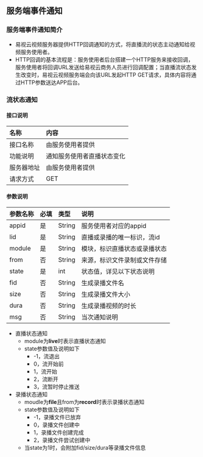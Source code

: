 ## 服务端事件通知
### 服务端事件通知简介
* 易视云视频服务器提供HTTP回调通知的方式，将直播流的状态主动通知给视频服务使用者。
* HTTP回调的基本流程是：服务使用者后台搭建一个HTTP服务来接收回调，服务使用者将回调URL发送给易视云商务人员进行回调配置；当直播流状态发生改变时，易视云视频服务端会向该URL发起HTTP GET请求，具体内容将通过HTTP参数送达APP后台。
### 流状态通知
#### 接口说明

| 名称        | 内容           | 
|:--|:--| 
| 接口名称     | 由服务使用者提供 | 
| 功能说明|   通知服务使用者直播状态变化    |
| 服务器地址| 由服务使用者提供 |
| 请求方式| GET |

#### 参数说明

| 参数名称        | 必填           | 类型 |说明 |
|:--|:--|:--|:--|
| appid      | 是 | String | 服务使用者对应的appid |
| lid      | 是 | String | 直播或录播的唯一标识，流id |
| module      | 是 | String | 模块，标识直播状态或录播状态 |
| from      | 否 | String | 来源，标识文件录制或文件存储 |
| state      | 是 | int | 状态值，详见以下状态说明 |
| fid      | 否 | String | 生成录播文件名 |
| size      | 否 | String | 生成录播文件大小 |
| dura      | 否 | String | 生成录播视频的时长 |
| msg      | 否 | String | 当次通知说明 |

* 直播状态通知
	* module为**live**时表示直播状态通知
	* state参数值及说明如下
		* -1，流退出
		* 0，流开始前
		* 1，流开始
		* 2，流断开
		* 3，流暂时停止推送
* 录播状态通知
	* moudle为**file**且from为**record**时表示录播状态通知
	* state参数值及说明如下
		* -1，录播文件已放弃
		* 0，录播文件创建中
		* 1，录播文件创建完成
		* 2，录播文件尝试创建中
	* 当state为1时，会附加fid/size/dura等录播文件信息 


